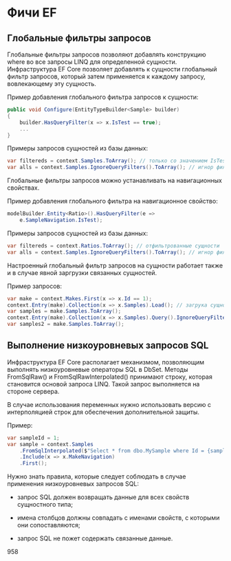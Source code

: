 # Фичи EF

## Глобальные фильтры запросов

Глобальные фильтры запросов позволяют добавлять конструкцию where во все запросы LINQ для определенной сущности. Инфраструктура EF Core позволяет добавлять к сущности глобальный фильтр запросов, который затем применяется к каждому запросу, вовлекающему эту сущность.

Пример добавления глобального фильтра запросов к сущности:

```csharp
public void Configure(EntityTypeBuilder<Sample> builder)
{
    builder.HasQueryFilter(x => x.IsTest == true);
    ...
}
```

Примеры запросов сущностей из базы данных:

```csharp
var filtereds = context.Samples.ToArray(); // только со значением IsTest = true
var alls = context.Samples.IgnoreQueryFilters().ToArray(); // игнор фильтра
```

Глобальные фильтры запросов можно устанавливать на навигационных свойствах. 

Пример добавления глобального фильтра на навигационное свойство:

```csharp
modelBuilder.Entity<Ratio>().HasQueryFilter(e =>
    e.SampleNavigation.IsTest);
```

Примеры запросов сущностей из базы данных:

```csharp
var filtereds = context.Ratios.ToArray(); // отфильтрованные сущности
var alls = context.Samples.IgnoreQueryFilters().ToArray(); // игнор фильтра
```

Настроенный глобальный фильтр запросов на сущности работает также и в случае явной заргрузки связанных сущностей.

Пример запросов:

```csharp
var make = context.Makes.First(x => x.Id == 1);
context.Entry(make).Collection(x => x.Samples).Load(); // загрука сущностей отфильтрованных
var samples = make.Samples.ToArray();
context.Entry(make).Collection(x => x.Samples).Query().IgnoreQueryFilters().Load(); // игнор фильра
var samples2 = make.Samples.ToArray();
```

## Выполнение низкоуровневых запросов SQL

Инфраструктура EF Core располагает механизмом, позволяющим выполнять низкоуровневые операторы SQL в DbSet<T>. Методы FromSqlRaw() и FromSqlRawInterpolated() принимают строку, которая становится основой запроса LINQ. Такой запрос выполняется на стороне сервера.

В случае использования переменных нужно использовать версию с интерполяцией строк для обеспечения дополнительной защиты.

Пример:

```csharp
var sampleId = 1;
var sample = context.Samples
    .FromSqlInterpolated($"Select * from dbo.MySample where Id = {sampleId}")
    .Include(x => x.MakeNavigation)
    .First();
```

Нужно знать правила, которые следует соблюдать в случае применения низкоуровневых запросов SQL:

- запрос SQL должен возвращать данные для всех свойств сущностного типа;

- имена столбцов должны совпадать с именами свойств, с которыми они сопоставляются;

- запрос SQL не пожет содержать связанные данные.



958





